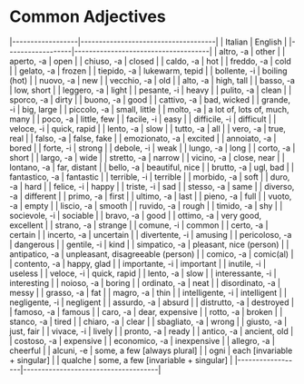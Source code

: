 # Common Adjectives

|------------------|-------------------------------------|
| Italian          | English                             |
|------------------|-------------------------------------|
| altro, -a        | other                               |
| aperto, -a       | open                                |
| chiuso, -a       | closed                              |
| caldo, -a        | hot                                 |
| freddo, -a       | cold                                |
| gelato, -a       | frozen                              |
| tiepido, -a      | lukewarm, tepid                     |
| bollente, -i     | boiling (hot)                       |
| nuovo, -a        | new                                 |
| vecchio, -a      | old                                 |
| alto, -a         | high, tall                          |
| basso, -a        | low, short                          |
| leggero, -a      | light                               |
| pesante, -i      | heavy                               |
| pulito, -a       | clean                               |
| sporco, -a       | dirty                               |
| buono, -a        | good                                |
| cattivo, -a      | bad, wicked                         |
| grande, -i       | big, large                          |
| piccolo, -a      | small, little                       |
| molto, -a        | a lot of, lots of, much, many       |
| poco, -a         | little, few                         |
| facile, -i       | easy                                |
| difficile, -i    | difficult                           |
| veloce, -i       | quick, rapid                        |
| lento, -a        | slow                                |
| tutto, -a        | all                                 |
| vero, -a         | true, real                          |
| falso, -a        | false, fake                         |
| emozionato, -a   | excited                             |
| annoiato, -a     | bored                               |
| forte, -i        | strong                              |
| debole, -i       | weak                                |
| lungo, -a        | long                                |
| corto, -a        | short                               |
| largo, -a        | wide                                |
| stretto, -a      | narrow                              |
| vicino, -a       | close, near                         |
| lontano, -a      | far, distant                        |
| bello, -a        | beautiful, nice                     |
| brutto, -a       | ugl, bad                            |
| fantastico, -a   | fantastic                           |
| terrible, -i     | terrible                            |
| morbido, -a      | soft                                |
| duro, -a         | hard                                |
| felice, -i       | happy                               |
| triste, -i       | sad                                 |
| stesso, -a       | same                                |
| diverso, -a      | different                           |
| primo, -a        | first                               |
| ultimo, -a       | last                                |
| pieno, -a        | full                                |
| vuoto, -a        | empty                               |
| liscio, -a       | smooth                              |
| ruvido, -a       | rough                               |
| timido, -a       | shy                                 |
| socievole, -i    | sociable                            |
| bravo, -a        | good                                |
| ottimo, -a       | very good, excellent                |
| strano, -a       | strange                             |
| comune, -i       | common                              |
| certo, -a        | certain                             |
| incerto, -a      | uncertain                           |
| divertente, -i   | amusing                             |
| pericoloso, -a   | dangerous                           |
| gentile, -i      | kind                                |
| simpatico, -a    | pleasant, nice (person)             |
| antipatico, -a   | unpleasant, disagreeable (person)   |
| comico, -a       | comic(al)                           |
| contento, -a     | happy, glad                         |
| importante, -i   | important                           |
| inutile, -i      | useless                             |
| veloce, -i       | quick, rapid                        |
| lento, -a        | slow                                |
| interessante, -i | interesting                         |
| noioso, -a       | boring                              |
| ordinato, -a     | neat                                |
| disordinato, -a  | messy                               |
| grasso, -a       | fat                                 |
| magro, -a        | thin                                |
| intelligente, -i | intelligent                         |
| negligente, -i   | negligent                           |
| assurdo, -a      | absurd                              |
| distrutto, -a    | destroyed                           |
| famoso, -a       | famous                              |
| caro, -a         | dear, expensive                     |
| rotto, -a        | broken                              |
| stanco, -a       | tired                               |
| chiaro, -a       | clear                               |
| sbagliato, -a    | wrong                               |
| giusto, -a       | just, fair                          |
| vivace, -i       | lively                              |
| pronto, -a       | ready                               |
| antico, -a       | ancient, old                        |
| costoso, -a      | expensive                           |
| economico, -a    | inexpensive                         |
| allegro, -a      | cheerful                            |
| alcuni, -e       | some, a few [always plural]         |
| ogni             | each [invariable + singular]        |
| qualche          | some, a few [invariable + singular] |
|------------------|-------------------------------------|
